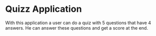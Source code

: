 # Quizz Application

With this application a user can do a quiz with 5 questions that have 4 answers. He can answer these questions and get a score at the end.
